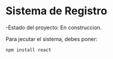 <h1> Sistema de Registro</h1>

-Estado del proyecto: En construccion. 

Para jecutar el sistema, debes poner:

```npm install react ```

